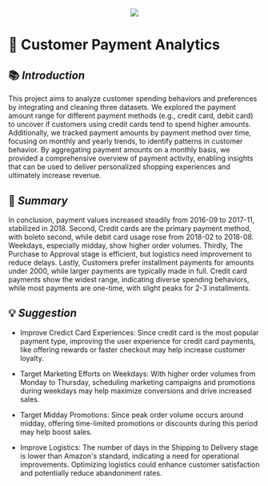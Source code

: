 <h1 align="center">
  <a href="https://git.io/typing-svg">
    <img src="https://readme-typing-svg.herokuapp.com/?lines=Welcome+to+My+Customer+Payment+Analytics+Project;&center=true&size=30&font=Lato&color=blue&speed=20">
  </a>
</h1>

# 📂 **Customer Payment Analytics**


## 📚 *Introduction*
This project aims to analyze customer spending behaviors and preferences by integrating and cleaning three datasets. We explored the payment amount range for different payment methods (e.g., credit card, debit card) to uncover if customers using credit cards tend to spend higher amounts. Additionally, we tracked payment amounts by payment method over time, focusing on monthly and yearly trends, to identify patterns in customer behavior. By aggregating payment amounts on a monthly basis, we provided a comprehensive overview of payment activity, enabling insights that can be used to deliver personalized shopping experiences and ultimately increase revenue.

## 📝 *Summary* 
In conclusion, payment values increased steadily from 2016-09 to 2017-11, stabilized in 2018. Second, Credit cards are the primary payment method, with boleto second, while debit card usage rose from 2018-02 to 2018-08. Weekdays, especially midday, show higher order volumes. Thirdly, The Purchase to Approval stage is efficient, but logistics need improvement to reduce delays. Lastly, Customers prefer installment payments for amounts under 2000, while larger payments are typically made in full. Credit card payments show the widest range, indicating diverse spending behaviors, while most payments are one-time, with slight peaks for 2-3 installments.

## 💡 *Suggestion*
* Improve Credict Card Experiences: Since credit card is the most popular payment type, improving the user experience for credit card payments, like offering rewards or faster checkout may help increase customer loyalty.
  
* Target Marketing Efforts on Weekdays: With higher order volumes from Monday to Thursday, scheduling marketing campaigns and promotions during weekdays may help maximize conversions and drive increased sales.

* Target Midday Promotions: Since peak order volume occurs around midday, offering time-limited promotions or discounts during this period may help boost sales.

* Improve Logistics: The number of days in the Shipping to Delivery stage is lower than Amazon's standard, indicating a need for operational improvements. Optimizing logistics could enhance customer satisfaction and potentially reduce abandonment rates. 
